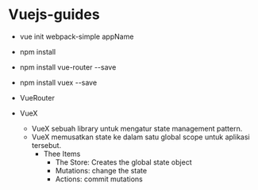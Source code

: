 # Vuejs-guides

- vue init webpack-simple appName
- npm install
- npm install vue-router --save
- npm install vuex --save

- VueRouter
- VueX
  - VueX sebuah library untuk mengatur state management pattern.
  - VueX memusatkan state ke dalam satu global scope untuk aplikasi tersebut.
    - Thee Items
      - The Store: Creates the global state object
      - Mutations: change the state
      - Actions: commit mutations
